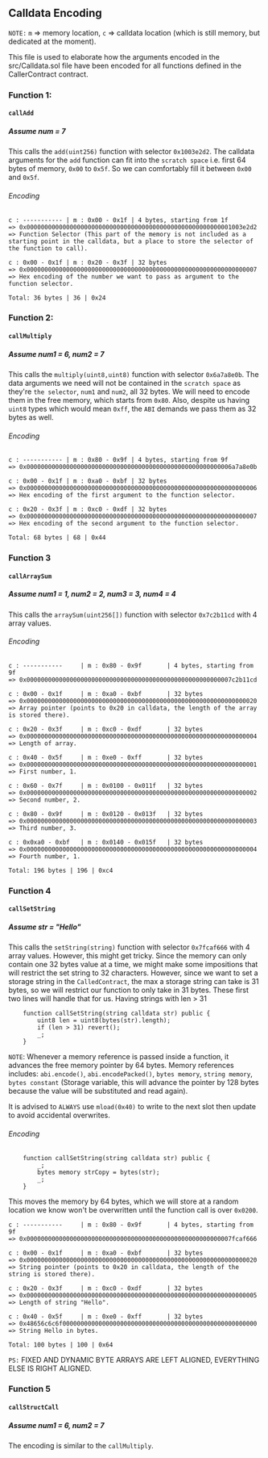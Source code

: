 ## Calldata Encoding
`NOTE:` `m` => memory location, `c` => calldata location (which is still memory, but dedicated at the moment).

This file is used to elaborate how the arguments encoded in the src/Calldata.sol file have been encoded for all functions defined in the CallerContract contract.


### Function 1:
#### `callAdd`
##### Assume num = 7
This calls the `add(uint256)` function with selector `0x1003e2d2`. The calldata arguments for the `add` function can fit into the `scratch space` i.e. first 64 bytes of memory, `0x00` to `0x5f`. So we can comfortably fill it between `0x00` and `0x5f`.

###### Encoding
```assembly
c : ----------- | m : 0x00 - 0x1f | 4 bytes, starting from 1f
=> 0x000000000000000000000000000000000000000000000000000000001003e2d2
=> Function Selector (This part of the memory is not included as a starting point in the calldata, but a place to store the selector of the function to call).

c : 0x00 - 0x1f | m : 0x20 - 0x3f | 32 bytes
=> 0x0000000000000000000000000000000000000000000000000000000000000007
=> Hex encoding of the number we want to pass as argument to the function selector.

Total: 36 bytes | 36 | 0x24
```

### Function 2:
#### `callMultiply`
##### Assume num1 = 6, num2 = 7
This calls the `multiply(uint8,uint8)` function with selector `0x6a7a8e0b`. The data arguments we need will not be contained in the `scratch space` as they're `the selector`, `num1` and `num2`, all 32 bytes. We will need to encode them in the free memory, which starts from `0x80`. Also, despite us having `uint8` types which would mean `0xff`, the `ABI` demands we pass them as 32 bytes as well.

###### Encoding
```assembly
c : ----------- | m : 0x80 - 0x9f | 4 bytes, starting from 9f
=> 0x000000000000000000000000000000000000000000000000000000006a7a8e0b

c : 0x00 - 0x1f | m : 0xa0 - 0xbf | 32 bytes
=> 0x0000000000000000000000000000000000000000000000000000000000000006
=> Hex encoding of the first argument to the function selector.

c : 0x20 - 0x3f | m : 0xc0 - 0xdf | 32 bytes
=> 0x0000000000000000000000000000000000000000000000000000000000000007
=> Hex encoding of the second argument to the function selector.

Total: 68 bytes | 68 | 0x44
```

### Function 3
#### `callArraySum`
##### Assume num1 = 1, num2 = 2, num3 = 3, num4 = 4
This calls the `arraySum(uint256[])` function with selector `0x7c2b11cd` with 4 array values.

###### Encoding
```assembly
c : -----------     | m : 0x80 - 0x9f       | 4 bytes, starting from 9f
=> 0x000000000000000000000000000000000000000000000000000000007c2b11cd

c : 0x00 - 0x1f     | m : 0xa0 - 0xbf       | 32 bytes
=> 0x0000000000000000000000000000000000000000000000000000000000000020
=> Array pointer (points to 0x20 in calldata, the length of the array is stored there).

c : 0x20 - 0x3f     | m : 0xc0 - 0xdf       | 32 bytes
=> 0x0000000000000000000000000000000000000000000000000000000000000004
=> Length of array.

c : 0x40 - 0x5f     | m : 0xe0 - 0xff       | 32 bytes
=> 0x0000000000000000000000000000000000000000000000000000000000000001
=> First number, 1.

c : 0x60 - 0x7f     | m : 0x0100 - 0x011f   | 32 bytes
=> 0x0000000000000000000000000000000000000000000000000000000000000002
=> Second number, 2.

c : 0x80 - 0x9f     | m : 0x0120 - 0x013f   | 32 bytes
=> 0x0000000000000000000000000000000000000000000000000000000000000003
=> Third number, 3.

c : 0x0xa0 - 0xbf   | m : 0x0140 - 0x015f   | 32 bytes
=> 0x0000000000000000000000000000000000000000000000000000000000000004
=> Fourth number, 1.

Total: 196 bytes | 196 | 0xc4
```

### Function 4
#### `callSetString`
##### Assume str = "Hello"
This calls the `setString(string)` function with selector `0x7fcaf666` with 4 array values. However, this might get tricky. Since the memory can only contain one 32 bytes value at a time, we might make some impositions that will restrict the set string to 32 characters. However, since we want to set a storage string in the `CalledContract`, the max a storage string can take is 31 bytes, so we will restrict our function to only take in 31 bytes.
These first two lines will handle that for us. Having strings with len > 31
```solidity
    function callSetString(string calldata str) public {
        uint8 len = uint8(bytes(str).length);
        if (len > 31) revert();
        _;
    }
```
`NOTE`: Whenever a memory reference is passed inside a function, it advances the free memory pointer by 64 bytes. Memory references includes:
`abi.encode()`,
`abi.encodePacked()`,
`bytes memory`,
`string memory`,
`bytes constant` (Storage variable, this will advance the pointer by 128 bytes because the value will be substituted and read again).

It is advised to `ALWAYS` use `mload(0x40)` to write to the next slot then update to avoid accidental overwrites.

###### Encoding
```solidity
    function callSetString(string calldata str) public {
        _;
        bytes memory strCopy = bytes(str);
        _;
    }
```
This moves the memory by 64 bytes, which we will store at a random location we know won't be overwritten until the function call is over `0x0200`.
```assembly
c : -----------     | m : 0x80 - 0x9f       | 4 bytes, starting from 9f
=> 0x000000000000000000000000000000000000000000000000000000007fcaf666

c : 0x00 - 0x1f     | m : 0xa0 - 0xbf       | 32 bytes
=> 0x0000000000000000000000000000000000000000000000000000000000000020
=> String pointer (points to 0x20 in calldata, the length of the string is stored there).

c : 0x20 - 0x3f     | m : 0xc0 - 0xdf       | 32 bytes
=> 0x0000000000000000000000000000000000000000000000000000000000000005
=> Length of string "Hello".

c : 0x40 - 0x5f     | m : 0xe0 - 0xff       | 32 bytes
=> 0x48656c6c6f000000000000000000000000000000000000000000000000000000
=> String Hello in bytes.

Total: 100 bytes | 100 | 0x64
```
`PS:` FIXED AND DYNAMIC BYTE ARRAYS ARE LEFT ALIGNED, EVERYTHING ELSE IS RIGHT ALIGNED.

### Function 5
#### `callStructCall`
##### Assume num1 = 6, num2 = 7

The encoding is similar to the `callMultiply`.
